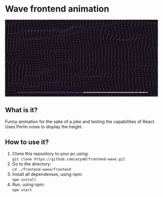 # Wave frontend animation

![alt text](image.png)

## What is it?

Funny animation for the sake of a joke and testing the capabilities of React. Uses Perlin noise to display the height.

## How to use it?

1. Clone this repository to your pc using:  
```git clone https://github.com/azya0/frontend-wave.git```
2. Go to the directory:  
```cd ./frontend-wave/frontend```
2. Install all dependenses, using npm:  
```npm install```
3. Run, using npm:  
```npm start```
